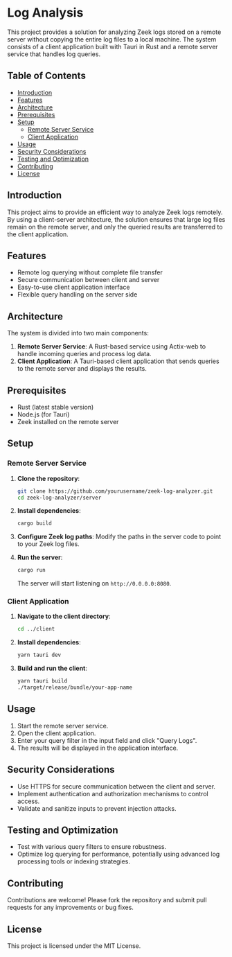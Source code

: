 
# Log Analysis

This project provides a solution for analyzing Zeek logs stored on a remote server without copying the entire log files to a local machine. The system consists of a client application built with Tauri in Rust and a remote server service that handles log queries.

## Table of Contents

- [Introduction](#introduction)
- [Features](#features)
- [Architecture](#architecture)
- [Prerequisites](#prerequisites)
- [Setup](#setup)
  - [Remote Server Service](#remote-server-service)
  - [Client Application](#client-application)
- [Usage](#usage)
- [Security Considerations](#security-considerations)
- [Testing and Optimization](#testing-and-optimization)
- [Contributing](#contributing)
- [License](#license)

## Introduction

This project aims to provide an efficient way to analyze Zeek logs remotely. By using a client-server architecture, the solution ensures that large log files remain on the remote server, and only the queried results are transferred to the client application.

## Features

- Remote log querying without complete file transfer
- Secure communication between client and server
- Easy-to-use client application interface
- Flexible query handling on the server side

## Architecture

The system is divided into two main components:

1. **Remote Server Service**: A Rust-based service using Actix-web to handle incoming queries and process log data.
2. **Client Application**: A Tauri-based client application that sends queries to the remote server and displays the results.

## Prerequisites

- Rust (latest stable version)
- Node.js (for Tauri)
- Zeek installed on the remote server

## Setup

### Remote Server Service

1. **Clone the repository**:
   ```bash
   git clone https://github.com/yourusername/zeek-log-analyzer.git
   cd zeek-log-analyzer/server
   ```

2. **Install dependencies**:
   ```bash
   cargo build
   ```

3. **Configure Zeek log paths**:
   Modify the paths in the server code to point to your Zeek log files.

4. **Run the server**:
   ```bash
   cargo run
   ```
   The server will start listening on `http://0.0.0.0:8080`.

### Client Application

1. **Navigate to the client directory**:
   ```bash
   cd ../client
   ```

2. **Install dependencies**:
   ```bash
   yarn tauri dev
   ```

3. **Build and run the client**:
   ```bash
   yarn tauri build
   ./target/release/bundle/your-app-name
   ```

## Usage

1. Start the remote server service.
2. Open the client application.
3. Enter your query filter in the input field and click "Query Logs".
4. The results will be displayed in the application interface.

## Security Considerations

- Use HTTPS for secure communication between the client and server.
- Implement authentication and authorization mechanisms to control access.
- Validate and sanitize inputs to prevent injection attacks.

## Testing and Optimization

- Test with various query filters to ensure robustness.
- Optimize log querying for performance, potentially using advanced log processing tools or indexing strategies.

## Contributing

Contributions are welcome! Please fork the repository and submit pull requests for any improvements or bug fixes.

## License

This project is licensed under the MIT License.

